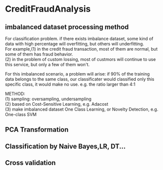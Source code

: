 # CreditFraudAnalysis
## imbalanced dataset processing method
For classification problem. if there exists imbalance dataset, some kind of data with high percentage will overfitting, but others will underfitting. <br>
    For example,(1) in the credit fraud transaction, most of them are normal, but some of them has fraud behavior.<br>
            (2) in the problem of custom lossing, most of custmors will continue to use this service, but only a few of them won't.<br>

For this imbalanced scenario,  a problem will arise: if 90% of the training data belongs to the same class, our classificater would classified only this specific class, it would make no use. e.g. the ratio larger than 4:1<br>

METHOD:<br>
(1) sampling: oversampling, undersampling<br>
(2) based on Cost-Sensitive Learning, e.g. Adacost<br>
(3) make imbalanced dataset One Class Learning, or Novelty Detection, e.g. One-class SVM<br>

## PCA  Transformation
## Classification by Naive Bayes,LR, DT...
## Cross validation
